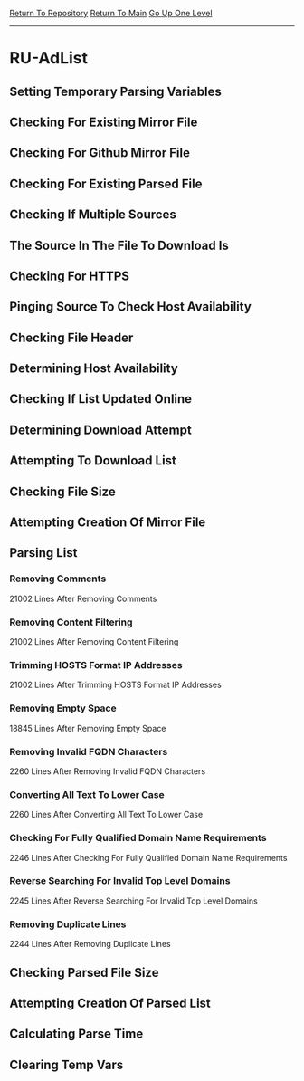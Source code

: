 [Return To Repository](https://github.com/deathbybandaid/piholeparser/)
[Return To Main](https://github.com/deathbybandaid/piholeparser/blob/master/RecentRunLogs/Mainlog.md)
[Go Up One Level](https://github.com/deathbybandaid/piholeparser/blob/master/RecentRunLogs/TopLevelScripts/30-Processing-External-Blacklists.md)
____________________________________
# RU-AdList
## Setting Temporary Parsing Variables
## Checking For Existing Mirror File
## Checking For Github Mirror File
## Checking For Existing Parsed File
## Checking If Multiple Sources
## The Source In The File To Download Is
## Checking For HTTPS
## Pinging Source To Check Host Availability
## Checking File Header
## Determining Host Availability
## Checking If List Updated Online
## Determining Download Attempt
## Attempting To Download List
## Checking File Size
## Attempting Creation Of Mirror File
## Parsing List
### Removing Comments
21002 Lines After Removing Comments
### Removing Content Filtering
21002 Lines After Removing Content Filtering
### Trimming HOSTS Format IP Addresses
21002 Lines After Trimming HOSTS Format IP Addresses
### Removing Empty Space
18845 Lines After Removing Empty Space
### Removing Invalid FQDN Characters
2260 Lines After Removing Invalid FQDN Characters
### Converting All Text To Lower Case
2260 Lines After Converting All Text To Lower Case
### Checking For Fully Qualified Domain Name Requirements
2246 Lines After Checking For Fully Qualified Domain Name Requirements
### Reverse Searching For Invalid Top Level Domains
2245 Lines After Reverse Searching For Invalid Top Level Domains
### Removing Duplicate Lines
2244 Lines After Removing Duplicate Lines
## Checking Parsed File Size
## Attempting Creation Of Parsed List
## Calculating Parse Time
## Clearing Temp Vars
